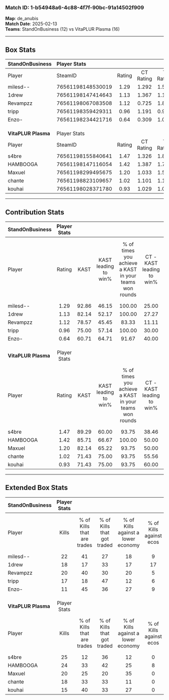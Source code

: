 ### Match ID: 1-b54948a6-4c88-4f7f-90bc-91a14502f909  
**Map**: de_anubis  
**Match Date**: 2025-02-13  
**Teams**: StandOnBusiness (12) vs VitaPLUR Plasma (16)  

---  

## Box Stats  

| **StandOnBusiness** | Player Stats      |        |           |          |       |      |       |         |        |      |     |
| :- | :- | :-: | :-: | :-: | :-: | :-: | :-: | :-: | :-: | :-: | :-: |
| Player              | SteamID           | Rating | CT Rating | T Rating | KAST  | ADR  | Kills | Assists | Deaths | K/D  | HS% |
| milesd--            | 76561198148530019 |  1.29  |   1.292   |  1.509   | 92.86 | 71.6 |  22   |    2    |   19   | 1.16 | 31  |
| 1drew               | 76561198147414643 |  1.13  |   1.367   |  1.166   | 82.14 | 73.6 |  18   |   10    |   19   | 0.95 | 38  |
| Revampzz            | 76561198067083508 |  1.12  |   0.725   |  1.822   | 78.57 | 84.4 |  20   |   10    |   23   | 0.87 | 45  |
| tripp               | 76561198359429311 |  0.96  |   1.191   |  0.980   | 75.00 | 64.1 |  17   |    5    |   21   | 0.81 | 35  |
| Enzo-               | 76561198234421716 |  0.64  |   0.309   |  1.087   | 60.71 | 51.6 |  11   |    3    |   20   | 0.55 | 54  |
|                     |                   |        |           |          |       |      |       |         |        |      |     |
|                     |                   |        |           |          |       |      |       |         |        |      |     |
|                     |                   |        |           |          |       |      |       |         |        |      |     |
| **VitaPLUR Plasma** | Player Stats      |        |           |          |       |      |       |         |        |      |     |
| Player              | SteamID           | Rating | CT Rating | T Rating | KAST  | ADR  | Kills | Assists | Deaths | K/D  | HS% |
| s4bre               | 76561198155840641 |  1.47  |   1.326   |  1.880   | 89.29 | 90.5 |  25   |    5    |   17   | 1.47 | 24  |
| HAMBOOGA            | 76561198147116054 |  1.42  |   1.387   |  1.749   | 85.71 | 94.0 |  24   |   10    |   18   | 1.33 | 50  |
| Maxuel              | 76561198299495675 |  1.20  |   1.033   |  1.596   | 82.14 | 67.2 |  20   |    2    |   16   | 1.25 | 70  |
| chante              | 76561198823109657 |  1.02  |   1.101   |  1.179   | 71.43 | 60.6 |  18   |    3    |   17   | 1.06 | 44  |
| kouhai              | 76561198028371780 |  0.93  |   1.029   |  1.074   | 71.43 | 74.0 |  15   |    9    |   20   | 0.75 | 53  |
---  

## Contribution Stats  

| **StandOnBusiness** | Player Stats |       |                      |                                                        |                           |                                                             |                          |                                                            |
| :- | :-: | :-: | :-: | :-: | :-: | :-: | :-: | :-: |
| Player              |    Rating    | KAST  | KAST leading to win% | % of times you achieve a KAST in your teams won rounds | CT - KAST leading to win% | CT - % of times you achieve a KAST in your teams won rounds | T - KAST leading to win% | T - % of times you achieve a KAST in your teams won rounds |
| milesd--            |     1.29     | 92.86 |        46.15         |                         100.00                         |           25.00           |                           100.00                            |          64.29           |                           100.00                           |
| 1drew               |     1.13     | 82.14 |        52.17         |                         100.00                         |           27.27           |                           100.00                            |          75.00           |                           100.00                           |
| Revampzz            |     1.12     | 78.57 |        45.45         |                         83.33                          |           11.11           |                            33.33                            |          69.23           |                           100.00                           |
| tripp               |     0.96     | 75.00 |        57.14         |                         100.00                         |           30.00           |                           100.00                            |          81.82           |                           100.00                           |
| Enzo-               |     0.64     | 60.71 |        64.71         |                         91.67                          |           40.00           |                            66.67                            |          75.00           |                           100.00                           |
|                     |              |       |                      |                                                        |                           |                                                             |                          |                                                            |
|                     |              |       |                      |                                                        |                           |                                                             |                          |                                                            |
|                     |              |       |                      |                                                        |                           |                                                             |                          |                                                            |
| **VitaPLUR Plasma** | Player Stats |       |                      |                                                        |                           |                                                             |                          |                                                            |
| Player              |    Rating    | KAST  | KAST leading to win% | % of times you achieve a KAST in your teams won rounds | CT - KAST leading to win% | CT - % of times you achieve a KAST in your teams won rounds | T - KAST leading to win% | T - % of times you achieve a KAST in your teams won rounds |
| s4bre               |     1.47     | 89.29 |        60.00         |                         93.75                          |           38.46           |                            83.33                            |          83.33           |                           100.00                           |
| HAMBOOGA            |     1.42     | 85.71 |        66.67         |                         100.00                         |           50.00           |                           100.00                            |          83.33           |                           100.00                           |
| Maxuel              |     1.20     | 82.14 |        65.22         |                         93.75                          |           50.00           |                           100.00                            |          81.82           |                           90.00                            |
| chante              |     1.02     | 71.43 |        75.00         |                         93.75                          |           55.56           |                            83.33                            |          90.91           |                           100.00                           |
| kouhai              |     0.93     | 71.43 |        75.00         |                         93.75                          |           60.00           |                           100.00                            |          90.00           |                           90.00                            |
---  

## Extended Box Stats  

| **StandOnBusiness** | Player Stats |                            |                            |                                    |                         |                              |                                 |        |                             |                                     |                          |                               |                            |
| :- | :-: | :-: | :-: | :-: | :-: | :-: | :-: | :-: | :-: | :-: | :-: | :-: | :-: |
| Player              |    Kills     | % of Kills that are trades | % of Kills that got traded | % of Kills against a lower economy | % of Kills against ecos | % of Kills that are flawless | % of Kills that are close duels | Deaths | % of Deaths that get traded | % of Deaths against a lower economy | % of Deaths against ecos | % of Deaths that are flawless | % of Deaths that are close |
| milesd--            |      22      |             41             |             27             |                 18                 |            9            |              68              |                9                |   19   |             37              |                 11                  |            5             |              95               |             0              |
| 1drew               |      18      |             17             |             33             |                 17                 |           17            |              78              |                6                |   19   |             37              |                  5                  |            0             |              53               |             16             |
| Revampzz            |      20      |             40             |             30             |                 20                 |            5            |              70              |               10                |   23   |             43              |                 13                  |            9             |              57               |             4              |
| tripp               |      17      |             18             |             47             |                 12                 |            6            |              71              |               12                |   21   |             29              |                 10                  |            0             |              62               |             5              |
| Enzo-               |      11      |             45             |             36             |                 27                 |            9            |              55              |                0                |   20   |             20              |                  0                  |            0             |              75               |             0              |
|                     |              |                            |                            |                                    |                         |                              |                                 |        |                             |                                     |                          |                               |                            |
|                     |              |                            |                            |                                    |                         |                              |                                 |        |                             |                                     |                          |                               |                            |
|                     |              |                            |                            |                                    |                         |                              |                                 |        |                             |                                     |                          |                               |                            |
| **VitaPLUR Plasma** | Player Stats |                            |                            |                                    |                         |                              |                                 |        |                             |                                     |                          |                               |                            |
| Player              |    Kills     | % of Kills that are trades | % of Kills that got traded | % of Kills against a lower economy | % of Kills against ecos | % of Kills that are flawless | % of Kills that are close duels | Deaths | % of Deaths that get traded | % of Deaths against a lower economy | % of Deaths against ecos | % of Deaths that are flawless | % of Deaths that are close |
| s4bre               |      25      |             12             |             36             |                 12                 |            0            |              72              |                0                |   17   |             35              |                 18                  |            0             |              82               |             0              |
| HAMBOOGA            |      24      |             33             |             42             |                 25                 |            8            |              75              |                8                |   18   |             39              |                 22                  |            6             |              61               |             6              |
| Maxuel              |      20      |             25             |             20             |                 35                 |            0            |              65              |               15                |   16   |             31              |                 19                  |            0             |              88               |             0              |
| chante              |      18      |             33             |             33             |                 11                 |            0            |              61              |                0                |   17   |             35              |                 24                  |            6             |              59               |             12             |
| kouhai              |      15      |             40             |             33             |                 27                 |            0            |              53              |                0                |   20   |             30              |                 15                  |            0             |              60               |             20             |
